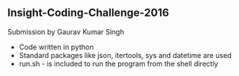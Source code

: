 ## Insight-Coding-Challenge-2016

Submission by Gaurav Kumar Singh

- Code written in python
- Standard packages like json, itertools, sys and datetime are used 
- run.sh - is included to run the program from the shell directly
